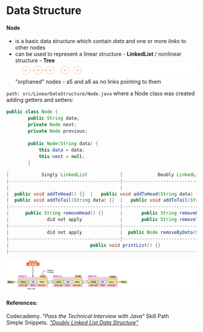 # Data Structure

#### Node
- is a basic data structure which contain _data_ and one or more _links_ to other nodes
- can be used to represent a linear structure - **LinkedList** / nonlinear structure - **Tree**  
![alt-фото](https://github.com/e-terven/data_structure/blob/8d5cfef41134791fcdde8b48ea43bc5fad27dc51/images/Screenshot%202023-07-22%20at%2017.18.39.png)  
"orphaned" nodes - a5 and a6 as no links pointing to them

` path: src/LinearDataStructure/Node.java ` where a Node class was created adding getters and setters:
```java
public class Node {
        public String data;
        private Node next;
        private Node previous;

        public Node(String data) {
            this.data = data;
            this.next = null;
        }
```

  


```java
|            Singly LinkedList            |             Doubly LinkedList             |
|-----------------------------------------|-------------------------------------------| 
|                                         |                                           |
|  public void addToHead() {}  |   public void addToHead(String data) {}*  |   
|  public void addToTail(String data) {}  |   public void addToTail(String data) {}*  |
|-----------------------------------------|-------------------------------------------|
|      public String removeHead() {}      |       public String removeHead() {}*      |
|              did not apply              |       public String removeTail() {}       |
|-----------------------------------------|-------------------------------------------| 
|              did not apply              |  public Node removeByData(String data) {} |
|-----------------------------------------|-------------------------------------------|
|                              public void printList() {}                             |
|-------------------------------------------------------------------------------------|
```

![alt-image](https://github.com/e-terven/data_structure/blob/7ceab5b7d1f72099725caf9d0bbc2b55bc9b365c/images/Screenshot%202023-07-22%20at%2021.04.23.png)  


#### References:  
Codecademy. _"Pass the Technical Interview with Java"_ Skill Path      
Simple Snippets. _["Doubly Linked List Data Structure"](https://simplesnippets.tech/doubly-linked-list-data-structure-all-operations-c-program-to-implement-doubly-linked-list/)_



